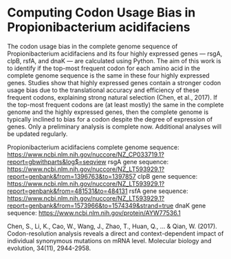 # Computing Codon Usage Bias in Propionibacterium acidifaciens

The codon usage bias in the complete genome sequence of Propionibacterium acidifaciens and its four highly expressed genes — rsgA, clpB, rsfA, and dnaK — are calculated using Python. The aim of this work is to identify if the top-most frequent codon for each amino acid in the complete genome sequence is the same in these four highly expressed genes. Studies show that highly expressed genes contain a stronger codon usage bias due to the translational accuracy and efficiency of these frequent codons, explaining strong natural selection (Chen, et al., 2017). If the top-most frequent codons are (at least mostly) the same in the complete genome and the highly expressed genes, then the complete genome is typically inclined to bias for a codon despite the degree of expression of genes. Only a preliminary analysis is complete now. Additional analyses will be updated regularly.

Propionibacterium acidifaciens complete genome sequence: https://www.ncbi.nlm.nih.gov/nuccore/NZ_CP033719.1?report=gbwithparts&log$=seqview
rsgA gene sequence: https://www.ncbi.nlm.nih.gov/nuccore/NZ_LT593929.1?report=genbank&from=1396763&to=1397857
clpB gene sequence: https://www.ncbi.nlm.nih.gov/nuccore/NZ_LT593929.1?report=genbank&from=481531&to=484131
rsfA gene sequence: https://www.ncbi.nlm.nih.gov/nuccore/NZ_LT593929.1?report=genbank&from=1573966&to=1574349&strand=true
dnaK gene sequence: https://www.ncbi.nlm.nih.gov/protein/AYW77536.1

Chen, S., Li, K., Cao, W., Wang, J., Zhao, T., Huan, Q., ... & Qian, W. (2017). Codon-resolution analysis reveals a direct and context-dependent impact of individual synonymous mutations on mRNA level. Molecular biology and evolution, 34(11), 2944-2958.
